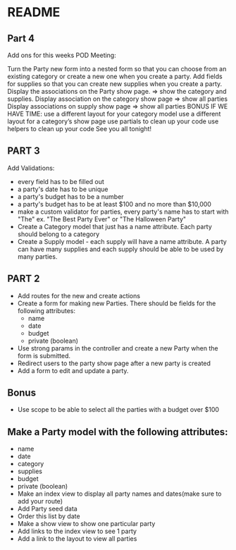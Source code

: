 # README
## Part 4

Add ons for this weeks POD Meeting:

Turn the Party new form into a nested form so that you can choose from an existing category or create a new one when you create a party.
Add fields for supplies so that you can create new supplies when you create a party.
Display the associations on the Party show page. => show the category and supplies.
Display association on the category show page => show all parties
Display associations on supply show page => show all parties
BONUS IF WE HAVE TIME:
use a different layout for your category model
use a different layout for a category’s show page
use partials to clean up your code
use helpers to clean up your code
See you all tonight!


## PART 3
Add Validations:
   - every field has to be filled out
   - a party's date has to be unique
   - a party's budget has to be a number
   - a party's budget has to be at least $100 and no more than $10,000
   - make a custom validator for parties, every party's name has to start with "The" ex. "The Best Party Ever" or "The Halloween Party"
- Create a Category model that just has a name attribute. Each party should belong to a category
- Create a Supply model - each supply will have a name attribute. A party can have many supplies and each supply should be able to be used by many parties.

## PART 2 
- Add routes for the new and create actions
- Create a form for making new Parties. There should be fields for the following attributes:
   - name
   - date
   - budget
   - private (boolean)
- Use strong params in the controller and create a new Party when the form is submitted.
- Redirect users to the party show page after a new party is created
- Add a form to edit and update a party.
## Bonus 
- Use scope to be able to select all the parties with a budget over $100


## Make a Party model with the following attributes:
   - name
   - date
   - category
   - supplies
   - budget
   - private (boolean)
- Make an index view to display all party names and dates(make sure to add your route)
- Add Party seed data
- Order this list by date
- Make a show view to show one particular party
- Add links to the index view to see 1 party
- Add a link to the layout to view all parties
